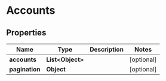 
# Accounts

## Properties
Name | Type | Description | Notes
------------ | ------------- | ------------- | -------------
**accounts** | **List&lt;Object&gt;** |  |  [optional]
**pagination** | **Object** |  |  [optional]



